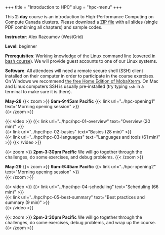 +++
title = "Introduction to HPC"
slug = "hpc-menu"
+++

This **2-day** course is an introduction to High-Performance Computing on Compute Canada clusters. Please
download a [ZIP file](https://owncloud.westgrid.ca/index.php/s/VCD8Pogqmk7eS16/download) with all slides
(single PDF combining all chapters) and sample codes.

**Instructor**: Alex Razoumov (WestGrid)

**Level**: beginner

**Prerequisites**: Working knowledge of the Linux command line
([covered in bash course](../bash-menu)). We will provide guest accounts to one of our Linux systems.

**Software**: All attendees will need a remote secure shell (SSH) client installed on their computer in
order to participate in the course exercises. On Windows we recommend
[the free Home Edition of MobaXterm](https://mobaxterm.mobatek.net/download.html). On Mac and Linux
computers SSH is usually pre-installed (try typing `ssh` in a terminal to make sure it is there).

**May-28**
{{< zoom >}}
<b>9am-9:45am Pacific</b> {{< link url="../hpc-opening1" text="Morning opening session" >}}<br>
{{< /zoom >}}

{{< video >}}
{{< link url="../hpc/hpc-01-overview" text="Overview (20 min)" >}}<br>
{{< link url="../hpc/hpc-02-basics" text="Basics (28 min)" >}}<br>
{{< link url="../hpc/hpc-03-languages" text="Languages and tools (61 min)" >}}
{{< /video >}}<br>

{{< zoom >}}
<b>2pm-3:30pm Pacific</b> We will go together through the challenges, do some exercises, and debug problems.
{{< /zoom >}}

**May-29**
{{< zoom >}}
<b>9am-9:45am Pacific</b> {{< link url="../hpc-opening2" text="Morning opening session" >}}<br>
{{< /zoom >}}

{{< video >}}
{{< link url="../hpc/hpc-04-scheduling" text="Scheduling (66 min)" >}}<br>
{{< link url="../hpc/hpc-05-best-summary" text="Best practices and summary (9 min)" >}}<br>
{{< /video >}}<br>

{{< zoom >}}
<b>2pm-3:30pm Pacific</b> We will go together through the challenges, do some exercises, debug problems, and
wrap up the course.
{{< /zoom >}}

